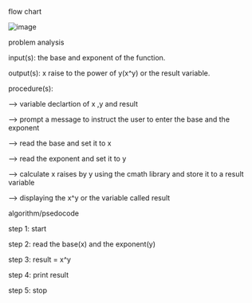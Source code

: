 flow chart

![image](https://github.com/ellay21/Lovelace-Coders/assets/149295529/eaddd5fb-4e7b-4f85-a035-918ec3563eaf)


problem analysis

input(s): the base and exponent of the function.

output(s): x raise to the power of y(x^y) or the result variable.

procedure(s):

--> variable declartion of x ,y and result

--> prompt a message to instruct the user to enter the base and the exponent

--> read the base and set it to x

--> read the exponent and set it to y

--> calculate x raises by y using the cmath library and store it to a result variable

--> displaying the x^y or the variable called result

algorithm/psedocode

step 1: start

step 2: read the base(x) and the exponent(y) 

step 3: result = x^y

step 4: print result

step 5: stop
